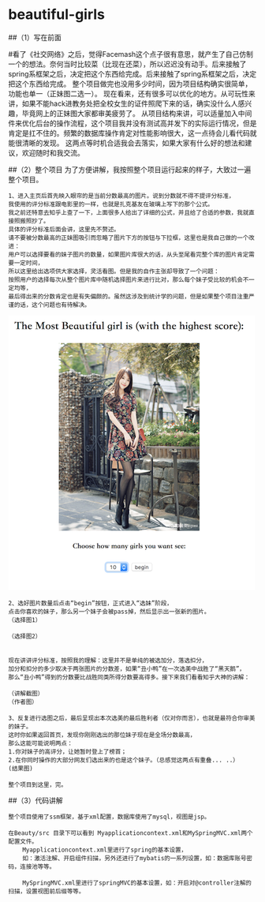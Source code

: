 # beautiful-girls

##（1）写在前面

   #看了《社交网络》之后，觉得Facemash这个点子很有意思，就产生了自己仿制一个的想法。奈何当时比较菜（比现在还菜），所以迟迟没有动手。后来接触了spring系框架之后，决定把这个东西给完成。后来接触了spring系框架之后，决定把这个东西给完成。
   整个项目做完也没用多少时间，因为项目结构确实很简单，功能也单一（正妹图二选一）。
   现在看来，还有很多可以优化的地方。从可玩性来讲，如果不能hack进教务处把全校女生的证件照爬下来的话，确实没什么人感兴趣，毕竟网上的正妹图大家都审美疲劳了。 从项目结构来讲，可以适量加入中间件来优化后台的操作流程，这个项目我并没有测试高并发下的实际运行情况，但是肯定是扛不住的。频繁的数据库操作肯定对性能影响很大，这一点待会儿看代码就能很清晰的发现。
   这两点等时机合适我会去落实，如果大家有什么好的想法和建议，欢迎随时和我交流。
    
##（2）整个项目
    为了方便讲解，我按照整个项目运行起来的样子，大致过一遍整个项目。
    
    1、进入主页后首先映入眼帘的是当前分数最高的图片。说到分数就不得不提评分标准，
    我使用的评分标准跟电影里的一样，也就是扎克基友在玻璃上写下的那个公式。
    我之前还特意去知乎上查了一下，上面很多人给出了详细的公式，并且给了合适的参数，我就直接照搬照抄了。
    具体的评分标准后面会讲，这里先不赘述。
    请不要被分数最高的正妹图吸引而忽略了图片下方的按钮与下拉框，这里也是我自己做的一个改进：
    用户可以选择要看的妹子图片的数量，如果图片库很大的话，从头至尾看完整个库的图片肯定需要一定时间，
    所以这里给出选项供大家选择，灵活看图。但是我的自作主张却导致了一个问题：
    按照用户的选择每次从整个图片库中随机选择图片来进行比对，那么每个妹子受比较的机会不一定均等，
    最后得出来的分数肯定也是有失偏颇的。虽然这涉及到统计学的问题，但是如果整个项目注重严谨的话，这个问题也有待解决。
  ![Image text](https://github.com/lao-zhang/beautiful-girls/blob/master/Beauty/img/1.png)
  
    2、选好图片数量后点击“begin”按钮，正式进入“选妹”阶段，
    点击你喜欢的妹子，那么另一个妹子会被pass掉，然后显示出一张新的图片。
    （选择图1）
    
    （选择图2）
    
    
    现在讲讲评分标准，按照我的理解：这里并不是单纯的被选加分，落选扣分，
    加分和扣分的多少取决于两张图片的分数差，如果“丑小鸭”在一次选美中战胜了“黑天鹅”，
    那么“丑小鸭”得到的分数要比战胜同类所得分数要高得多。接下来我们看看知乎大神的讲解：
    
    （讲解截图）
    （作者图）
    
    3、反复进行选图之后，最后呈现出本次选美的最后胜利者（仅对你而言），也就是最符合你审美的妹子。
    这时你如果返回首页，发现你刚刚选出的那位妹子现在是全场分数最高，
    那么这能可能说明两点：
    1.你对妹子的高评分，让她暂时登上了榜首；
    2.在你同时操作的大部分网友们选出来的也是这个妹子。（总感觉这两点有重叠... ..）
    (结果图)
    
    整个项目到这里，完。
    
    
##（3）代码讲解

    整个项目使用了ssm框架，基于xml配置，数据库使用了mysql，视图是jsp。
    
    在Beauty/src 目录下可以看到 Myapplicationcontext.xml和MySpringMVC.xml两个配置文件。
        Myapplicationcontext.xml里进行了spring的基本设置，
        如：激活注解、开启组件扫描，另外还进行了mybatis的一系列设置，如：数据库账号密码，连接池等等。
        
        MySpringMVC.xml里进行了springMVC的基本设置，如：开启对@controller注解的扫描，设置视图前后缀等等。
        
    
  
  

   
